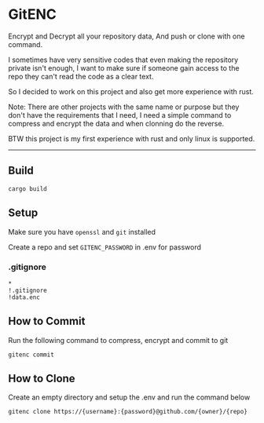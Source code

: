 # GitENC

Encrypt and Decrypt all your repository data, And push or clone with one command.

I sometimes have very sensitive codes that even making the repository private isn't enough, I want to make sure if someone gain access to the repo they can't read the code as a clear text.

So I decided to work on this project and also get more experience with rust.

Note: There are other projects with the same name or purpose but they don't have the requirements that I need, I need a simple command to compress and encrypt the data and when clonning do the reverse.

BTW this project is my first experience with rust and only linux is supported.

---

## Build

```
cargo build
```

## Setup

Make sure you have `openssl` and `git` installed

Create a repo and set `GITENC_PASSWORD` in .env for password

### .gitignore
```
*
!.gitignore
!data.enc
```

## How to Commit
Run the following command to compress, encrypt and commit to git
```
gitenc commit
```

## How to Clone
Create an empty directory and setup the .env and run the command below
```
gitenc clone https://{username}:{password}@github.com/{owner}/{repo}
```
